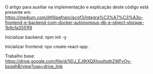 O artigo para auxiliar na implementação e explicação deste código está presente em:
https://medium.com/@filipefranciscof3/integra%C3%A7%C3%A3o-frontend-e-backend-com-docker-autonomous-db-e-object-storage-1b9cfa3551f9

Inicializar backend: npm init -y

Inicializar frontend: npx create-react-app .

Trabalho base: https://drive.google.com/file/d/1jDJ_EJ9tXQXhooltuthZWFvOy-bsqqhB/view?usp=drive_link
